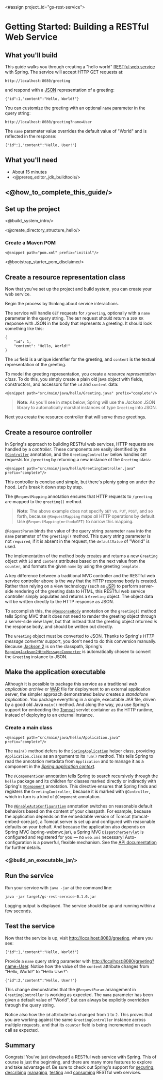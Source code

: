 <#assign project_id="gs-rest-service">

# Getting Started: Building a RESTful Web Service

What you'll build
-----------------

This guide walks you through creating a "hello world" [RESTful web service][u-rest] with Spring. The service will accept HTTP GET requests at:

    http://localhost:8080/greeting

and respond with a [JSON][u-json] representation of a greeting:

    {"id":1,"content":"Hello, World!"}

You can customize the greeting with an optional `name` parameter in the query string:

    http://localhost:8080/greeting?name=User

The `name` parameter value overrides the default value of "World" and is reflected in the response:

    {"id":1,"content":"Hello, User!"}


What you'll need
----------------

 - About 15 minutes
 - <@prereq_editor_jdk_buildtools/>


## <@how_to_complete_this_guide/>


<a name="scratch"></a>
Set up the project
------------------

<@build_system_intro/>

<@create_directory_structure_hello/>

### Create a Maven POM

    <@snippet path="pom.xml" prefix="initial"/>

<@bootstrap_starter_pom_disclaimer/>


<a name="initial"></a>
Create a resource representation class
--------------------------------------

Now that you've set up the project and build system, you can create your web service.

Begin the process by thinking about service interactions.

The service will handle `GET` requests for `/greeting`, optionally with a `name` parameter in the query string. The `GET` request should return a `200 OK` response with JSON in the body that represents a greeting. It should look something like this:

    {
        "id": 1,
        "content": "Hello, World!"
    }

The `id` field is a unique identifier for the greeting, and `content` is the textual representation of the greeting.

To model the greeting representation, you create a _resource representation class_. To do this, you simply create a plain old java object with fields, constructors, and accessors for the `id` and `content` data:

    <@snippet path="src/main/java/hello/Greeting.java" prefix="complete"/>

> **Note:** As you'll see in steps below, Spring will use the _Jackson_ JSON library to automatically marshal instances of type `Greeting` into JSON.

Next you create the resource controller that will serve these greetings.


Create a resource controller
------------------------------

In Spring's approach to building RESTful web services, HTTP requests are handled by a _controller_. These components are easily identified by the [`@Controller`][] annotation, and the `GreetingController` below handles `GET` requests for `/greeting` by returning a new instance of the `Greeting` class:

    <@snippet path="src/main/java/hello/GreetingController.java" prefix="complete"/>

This controller is concise and simple, but there's plenty going on under the hood. Let's break it down step by step.

The `@RequestMapping` annotation ensures that HTTP requests to `/greeting` are mapped to the `greeting()` method.

> **Note:** The above example does not specify `GET` vs. `PUT`, `POST`, and so forth, because `@RequestMapping` maps _all_ HTTP operations by default. Use `@RequestMapping(method=GET)` to narrow this mapping.

`@RequestParam` binds the value of the query string parameter `name` into the `name` parameter of the `greeting()` method. This query string parameter is not `required`; if it is absent in the request, the `defaultValue` of "World" is used.

The implementation of the method body creates and returns a new `Greeting` object with `id` and `content` attributes based on the next value from the `counter`, and formats the given `name` by using the greeting `template`.

A key difference between a traditional MVC controller and the RESTful web service controller above is the way that the HTTP response body is created. Rather than relying on a view technology (such as [JSP][u-jsp]) to perform server-side rendering of the greeting data to HTML, this RESTful web service controller simply populates and returns a `Greeting` object. The object data will be written directly to the HTTP response as JSON.

To accomplish this, the [`@ResponseBody`][] annotation on the `greeting()` method tells Spring MVC that it does not need to render the greeting object through a server-side view layer, but that instead that the greeting object returned _is_ the response body, and should be written out directly.

The `Greeting` object must be converted to JSON. Thanks to Spring's _HTTP message converter_ support, you don't need to do this conversion manually. Because [Jackson 2][jackson] is on the classpath, Spring's [`MappingJackson2HttpMessageConverter`][] is automatically chosen to convert the `Greeting` instance to JSON.


Make the application executable
-------------------------------

Although it is possible to package this service as a traditional _web application archive_ or [WAR][u-war] file for deployment to an external application server, the simpler approach demonstrated below creates a _standalone application_. You package everything in a single, executable JAR file, driven by a good old Java `main()` method. And along the way, you use Spring's support for embedding the [Tomcat][u-tomcat] servlet container as the HTTP runtime, instead of deploying to an external instance.

### Create a main class

    <@snippet path="src/main/java/hello/Application.java" prefix="complete"/>

The `main()` method defers to the [`SpringApplication`][] helper class, providing `Application.class` as an argument to its `run()` method. This tells Spring to read the annotation metadata from `Application` and to manage it as a component in the _[Spring application context][u-application-context]_.

The `@ComponentScan` annotation tells Spring to search recursively through the `hello` package and its children for classes marked directly or indirectly with Spring's [`@Component`][] annotation. This directive ensures that Spring finds and registers the `GreetingController`, because it is marked with `@Controller`, which in turn is a kind of `@Component` annotation.

The [`@EnableAutoConfiguration`][] annotation switches on reasonable default behaviors based on the content of your classpath. For example, because the application depends on the embeddable version of Tomcat (tomcat-embed-core.jar), a Tomcat server is set up and configured with reasonable defaults on your behalf. And because the application also depends on Spring MVC (spring-webmvc.jar), a Spring MVC [`DispatcherServlet`][] is configured and registered for you — no `web.xml` necessary! Auto-configuration is a powerful, flexible mechanism. See the [API documentation][`@EnableAutoConfiguration`] for further details.

### <@build_an_executable_jar/>


Run the service
---------------

Run your service with `java -jar` at the command line:

    java -jar target/gs-rest-service-0.1.0.jar

Logging output is displayed. The service should be up and running within a few seconds.


Test the service
----------------

Now that the service is up, visit <http://localhost:8080/greeting>, where you see:

    {"id":1,"content":"Hello, World!"}

Provide a `name` query string parameter with <http://localhost:8080/greeting?name=User>. Notice how the value of the `content` attribute changes from "Hello, World!" to "Hello User!":

    {"id":2,"content":"Hello, User!"}

This change demonstrates that the `@RequestParam` arrangement in `GreetingController` is working as expected. The `name` parameter has been given a default value of "World", but can always be explicitly overridden through the query string.

Notice also how the `id` attribute has changed from `1` to `2`. This proves that you are working against the same `GreetingController` instance across multiple requests, and that its `counter` field is being incremented on each call as expected.


Summary
-------

Congrats! You've just developed a RESTful web service with Spring. This of course is just the beginning, and there are many more features to explore and take advantage of. Be sure to check out Spring's support for [securing](TODO), [describing](TODO) [managing](TODO), [testing](TODO) and [consuming](/gs-consuming-rest) RESTful web services.


[zip]: https://github.com/springframework-meta/gs-rest-service/archive/master.zip
[u-rest]: /understanding/rest
[u-json]: /understanding/json
[u-jsp]: /understanding/jsp
[jackson]: http://wiki.fasterxml.com/JacksonHome
[u-war]: /understanding/war
[u-tomcat]: /understanding/tomcat
[u-application-context]: /understanding/application-context
[`@Controller`]: http://static.springsource.org/spring/docs/current/javadoc-api/org/springframework/stereotype/Controller.html
[`SpringApplication`]: http://static.springsource.org/spring-bootstrap/docs/0.5.0.BUILD-SNAPSHOT/javadoc-api/org/springframework/bootstrap/SpringApplication.html
[`@EnableAutoConfiguration`]: http://static.springsource.org/spring-bootstrap/docs/0.5.0.BUILD-SNAPSHOT/javadoc-api/org/springframework/bootstrap/context/annotation/SpringApplication.html
[`@Component`]: http://static.springsource.org/spring/docs/current/javadoc-api/org/springframework/stereotype/Component.html
[`@ResponseBody`]: http://static.springsource.org/spring/docs/current/javadoc-api/org/springframework/web/bind/annotation/ResponseBody.html
[`MappingJackson2HttpMessageConverter`]: http://static.springsource.org/spring/docs/current/javadoc-api/org/springframework/http/converter/json/MappingJackson2HttpMessageConverter.html
[`DispatcherServlet`]: http://static.springsource.org/spring/docs/current/javadoc-api/org/springframework/web/servlet/DispatcherServlet.html
